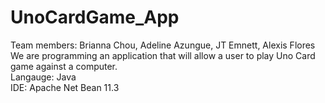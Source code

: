 # UnoCardGame_App
Team members: Brianna Chou, Adeline Azungue, JT Emnett, Alexis Flores  
We are programming an application that will allow a user to play Uno Card game against a computer.  
Langauge: Java  
IDE: Apache Net Bean 11.3
